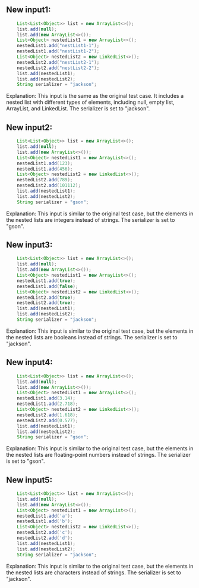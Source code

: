 ## New input1:
```java
    List<List<Object>> list = new ArrayList<>();
    list.add(null);
    list.add(new ArrayList<>());
    List<Object> nestedList1 = new ArrayList<>();
    nestedList1.add("nestList1-1");
    nestedList1.add("nestList1-2");
    List<Object> nestedList2 = new LinkedList<>();
    nestedList2.add("nestList2-1");
    nestedList2.add("nestList2-2");
    list.add(nestedList1);
    list.add(nestedList2);
    String serializer = "jackson";
```
Explanation: This input is the same as the original test case. It includes a nested list with different types of elements, including null, empty list, ArrayList, and LinkedList. The serializer is set to "jackson".

## New input2:
```java
    List<List<Object>> list = new ArrayList<>();
    list.add(null);
    list.add(new ArrayList<>());
    List<Object> nestedList1 = new ArrayList<>();
    nestedList1.add(123);
    nestedList1.add(456);
    List<Object> nestedList2 = new LinkedList<>();
    nestedList2.add(789);
    nestedList2.add(101112);
    list.add(nestedList1);
    list.add(nestedList2);
    String serializer = "gson";
```
Explanation: This input is similar to the original test case, but the elements in the nested lists are integers instead of strings. The serializer is set to "gson".

## New input3:
```java
    List<List<Object>> list = new ArrayList<>();
    list.add(null);
    list.add(new ArrayList<>());
    List<Object> nestedList1 = new ArrayList<>();
    nestedList1.add(true);
    nestedList1.add(false);
    List<Object> nestedList2 = new LinkedList<>();
    nestedList2.add(true);
    nestedList2.add(true);
    list.add(nestedList1);
    list.add(nestedList2);
    String serializer = "jackson";
```
Explanation: This input is similar to the original test case, but the elements in the nested lists are booleans instead of strings. The serializer is set to "jackson".

## New input4:
```java
    List<List<Object>> list = new ArrayList<>();
    list.add(null);
    list.add(new ArrayList<>());
    List<Object> nestedList1 = new ArrayList<>();
    nestedList1.add(3.14);
    nestedList1.add(2.718);
    List<Object> nestedList2 = new LinkedList<>();
    nestedList2.add(1.618);
    nestedList2.add(0.577);
    list.add(nestedList1);
    list.add(nestedList2);
    String serializer = "gson";
```
Explanation: This input is similar to the original test case, but the elements in the nested lists are floating-point numbers instead of strings. The serializer is set to "gson".

## New input5:
```java
    List<List<Object>> list = new ArrayList<>();
    list.add(null);
    list.add(new ArrayList<>());
    List<Object> nestedList1 = new ArrayList<>();
    nestedList1.add('a');
    nestedList1.add('b');
    List<Object> nestedList2 = new LinkedList<>();
    nestedList2.add('c');
    nestedList2.add('d');
    list.add(nestedList1);
    list.add(nestedList2);
    String serializer = "jackson";
```
Explanation: This input is similar to the original test case, but the elements in the nested lists are characters instead of strings. The serializer is set to "jackson".